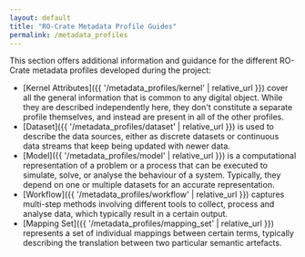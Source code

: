 ```yaml
---
layout: default
title: "RO-Crate Metadata Profile Guides"
permalink: /metadata_profiles
---
```


This section offers additional information and guidance for the different RO-Crate metadata profiles developed during the project:

-   [Kernel Attributes]({{ '/metadata_profiles/kernel' | relative_url }}) cover all the general information that is common to any digital object. While they are described independently here, they don't constitute a separate profile themselves, and instead are present in all of the other profiles.
-   [Dataset]({{ '/metadata_profiles/dataset' | relative_url }}) is used to describe the data sources, either as discrete datasets or continuous data streams that keep being updated with newer data.
-   [Model]({{ '/metadata_profiles/model' | relative_url }}) is a computational representation of a problem or a process that can be executed to simulate, solve, or analyse the behaviour of a system. Typically, they depend on one or multiple datasets for an accurate representation.
-   [Workflow]({{ '/metadata_profiles/workflow' | relative_url }}) captures multi-step methods involving different tools to collect, process and analyse data, which typically result in a certain output.
-   [Mapping Set]({{ '/metadata_profiles/mapping_set' | relative_url }}) represents a set of individual mappings between certain terms, typically describing the translation between two particular semantic artefacts.

